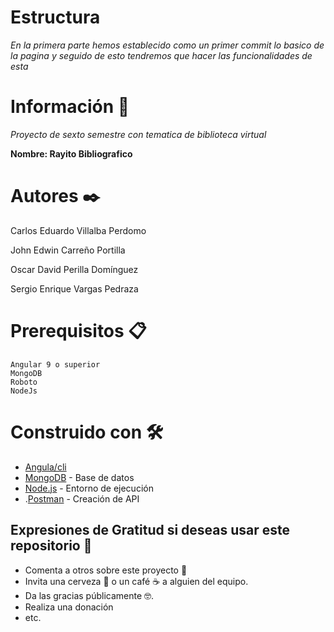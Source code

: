 # Estructura

_En la primera parte hemos establecido como un primer commit lo basico de la pagina y seguido de esto tendremos que hacer las funcionalidades de esta_





# Información 🚀
_Proyecto de sexto semestre con tematica de biblioteca virtual_

__Nombre: Rayito Bibliografico__

# Autores ✒️
Carlos Eduardo Villalba Perdomo 

John Edwin Carreño Portilla 

Oscar David Perilla Domínguez 

Sergio Enrique Vargas Pedraza



# Prerequisitos 📋
```
Angular 9 o superior
MongoDB
Roboto
NodeJs
```


# Construido con 🛠️

* [Angula/cli](https://cli.angular.io/) 
* [MongoDB](https://www.mongodb.com/es) - Base de datos
* [Node.js](https://nodejs.org/es/) - Entorno de ejecución
* .[Postman](https://www.postman.com/) - Creación de API



## Expresiones de Gratitud si deseas usar este repositorio 🎁

* Comenta a otros sobre este proyecto 📢
* Invita una cerveza 🍺 o un café ☕ a alguien del equipo. 
* Da las gracias públicamente 🤓.
* Realiza una donación
* etc.

